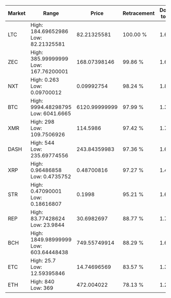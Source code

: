 | Market | Range | Price| Retracement | Doubles to 50% |
| --- | --- | --- | --- | --- |
| LTC | High: 184.69652986<br />Low: 82.21325581 | 82.21325581 | 100.00 % | 1.62 |
| ZEC | High: 385.99999999<br />Low: 167.76200001 | 168.07398146 | 99.86 % | 1.65 |
| NXT | High: 0.263<br />Low: 0.09700012 | 0.09992754 | 98.24 % | 1.80 |
| BTC | High: 9994.48298795<br />Low: 6041.6665 | 6120.99999999 | 97.99 % | 1.31 |
| XMR | High: 298<br />Low: 109.7506926 | 114.5986 | 97.42 % | 1.78 |
| DASH | High: 544<br />Low: 235.69774556 | 243.84359983 | 97.36 % | 1.60 |
| XRP | High: 0.96486858<br />Low: 0.4735752 | 0.48700816 | 97.27 % | 1.48 |
| STR | High: 0.47090001<br />Low: 0.18616807 | 0.1998 | 95.21 % | 1.64 |
| REP | High: 83.77428624<br />Low: 23.9844 | 30.6982697 | 88.77 % | 1.76 |
| BCH | High: 1849.98999999<br />Low: 603.64448438 | 749.55749914 | 88.29 % | 1.64 |
| ETC | High: 25.7<br />Low: 12.59395846 | 14.74696569 | 83.57 % | 1.30 |
| ETH | High: 840<br />Low: 369 | 472.004022 | 78.13 % | 1.28 |
